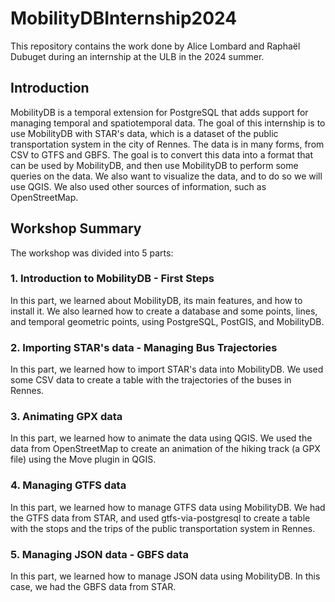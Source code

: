 # MobilityDBInternship2024
This repository contains the work done by Alice Lombard and Raphaël Dubuget during an internship at the ULB in the 2024 summer.

## Introduction
MobilityDB is a temporal extension for PostgreSQL that adds support for managing temporal and spatiotemporal data. The goal of this internship is to use MobilityDB with STAR's data, which is a dataset of the public transportation system in the city of Rennes. The data is in many forms, from CSV to GTFS and GBFS. The goal is to convert this data into a format that can be used by MobilityDB, and then use MobilityDB to perform some queries on the data. We also want to visualize the data, and to do so we will use QGIS. We also used other sources of information, such as OpenStreetMap.

## Workshop Summary
The workshop was divided into 5 parts:
### 1. Introduction to MobilityDB - First Steps
In this part, we learned about MobilityDB, its main features, and how to install it. We also learned how to create a database and some points, lines, and temporal geometric points, using PostgreSQL, PostGIS, and MobilityDB.
### 2. Importing STAR's data - Managing Bus Trajectories
In this part, we learned how to import STAR's data into MobilityDB. We used some CSV data to create a table with the trajectories of the buses in Rennes.
### 3. Animating GPX data
In this part, we learned how to animate the data using QGIS. We used the data from OpenStreetMap to create an animation of the hiking track (a GPX file) using the Move plugin in QGIS.
### 4. Managing GTFS data
In this part, we learned how to manage GTFS data using MobilityDB. We had the GTFS data from STAR, and used gtfs-via-postgresql to create a table with the stops and the trips of the public transportation system in Rennes.
### 5. Managing JSON data - GBFS data
In this part, we learned how to manage JSON data using MobilityDB. In this case, we had the GBFS data from STAR.